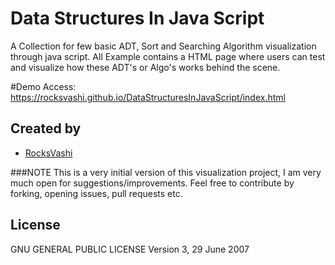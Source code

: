 # Data Structures In Java Script
A Collection for few basic ADT, Sort and Searching Algorithm visualization through java script.
All Example contains a HTML page where users can test and visualize how these ADT's or Algo's works behind the scene.

#Demo
Access: https://rocksvashi.github.io/DataStructuresInJavaScript/index.html
## Created by
- [RocksVashi](https://github.com/rocksvashi)

###NOTE
This is a very initial version of this visualization project, I am very much open for suggestions/improvements. Feel free to contribute by forking, opening issues, pull requests etc.

## License
GNU GENERAL PUBLIC LICENSE Version 3, 29 June 2007
